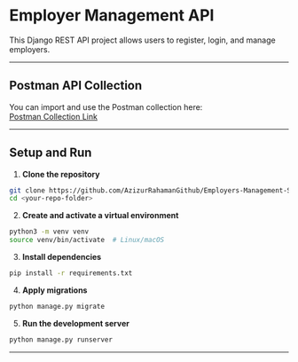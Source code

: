 # Employer Management API

This Django REST API project allows users to register, login, and manage employers.

---

## Postman API Collection

You can import and use the Postman collection here:  
[Postman Collection Link](https://azizurrahaman-6932233.postman.co/workspace/Azizur-Rahaman's-Workspace~9d27ed54-cb1a-4899-899f-abee544a2ff5/collection/45053735-bcd22474-f55f-47a2-a6ac-94393b1931de?action=share&creator=45053735)

---

## Setup and Run

1. **Clone the repository**

```bash
git clone https://github.com/AzizurRahamanGithub/Employers-Management-System.git
cd <your-repo-folder>
```
2. **Create and activate a virtual environment**

```bash
python3 -m venv venv
source venv/bin/activate  # Linux/macOS
```
3. **Install dependencies**

```bash
pip install -r requirements.txt
```
4. **Apply migrations**

```bash
python manage.py migrate
```
5. **Run the development server**

```bash
python manage.py runserver
```
---
